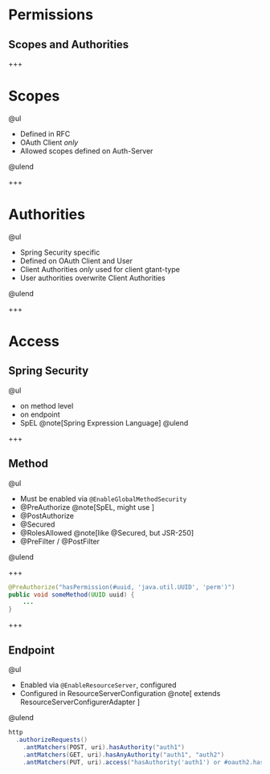# Permissions

## Scopes and Authorities

+++

# Scopes

@ul

- Defined in RFC
- OAuth Client *only*
- Allowed scopes defined on Auth-Server

@ulend

+++

# Authorities

@ul

- Spring Security specific
- Defined on OAuth Client and User
- Client Authorities *only* used for client gtant-type
- User authorities overwrite Client Authorities 

@ulend

+++

# Access

## Spring Security

@ul
- on method level
- on endpoint
- SpEL @note[Spring Expression Language]
@ulend

+++

## Method 

@ul

- Must be enabled via `@EnableGlobalMethodSecurity`
- @PreAuthorize @note[SpEL, might use ]
- @PostAuthorize
- @Secured
- @RolesAllowed @note[like @Secured, but JSR-250]
- @PreFilter / @PostFilter

@ulend

+++

```java
@PreAuthorize("hasPermission(#uuid, 'java.util.UUID', 'perm')")
public void someMethod(UUID uuid) {
    ...
}
```

+++

## Endpoint

@ul

- Enabled via `@EnableResourceServer`, configured
- Configured in ResourceServerConfiguration @note[ extends ResourceServerConfigurerAdapter ]

@ulend

```java
http
  .authorizeRequests()
    .antMatchers(POST, uri).hasAuthority("auth1") 
    .antMatchers(GET, uri).hasAnyAuthority("auth1", "auth2")
    .antMatchers(PUT, uri).access("hasAuthority('auth1') or #oauth2.hasScope('scope1')")
```

